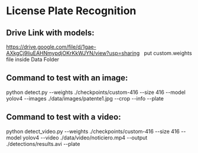 # License Plate Recognition

## Drive Link with models:
https://drive.google.com/file/d/1gae-AXkgCj9liuEAHNmypdjOKrKkWJYN/view?usp=sharing &nbsp; 
put custom.weights file inside Data Folder

## Command to test with an image:
python detect.py --weights ./checkpoints/custom-416 --size 416 --model yolov4 --images ./data/images/patente1.jpg --crop --info --plate

## Command to test with a video:
python detect_video.py --weights ./checkpoints/custom-416 --size 416 --model yolov4 --video ./data/video/noticiero.mp4 --output ./detections/results.avi --plate

